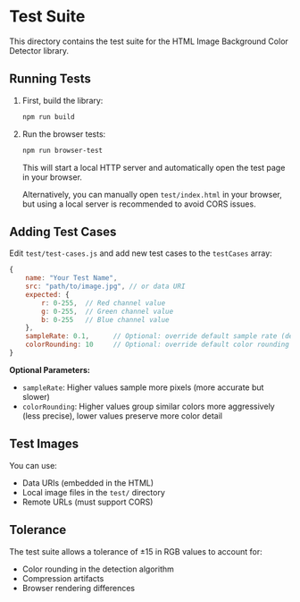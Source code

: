 # Test Suite

This directory contains the test suite for the HTML Image Background Color Detector library.

## Running Tests

1. First, build the library:
   ```bash
   npm run build
   ```

2. Run the browser tests:
   ```bash
   npm run browser-test
   ```

   This will start a local HTTP server and automatically open the test page in your browser.

   Alternatively, you can manually open `test/index.html` in your browser, but using a local server is recommended to avoid CORS issues.

## Adding Test Cases

Edit `test/test-cases.js` and add new test cases to the `testCases` array:

```javascript
{
    name: "Your Test Name",
    src: "path/to/image.jpg", // or data URI
    expected: {
        r: 0-255,  // Red channel value
        g: 0-255,  // Green channel value
        b: 0-255   // Blue channel value
    },
    sampleRate: 0.1,      // Optional: override default sample rate (default is 0.05 = 5%)
    colorRounding: 10     // Optional: override default color rounding (default is 5)
}
```

**Optional Parameters:**
- `sampleRate`: Higher values sample more pixels (more accurate but slower)
- `colorRounding`: Higher values group similar colors more aggressively (less precise), lower values preserve more color detail

## Test Images

You can use:
- Data URIs (embedded in the HTML)
- Local image files in the `test/` directory
- Remote URLs (must support CORS)

## Tolerance

The test suite allows a tolerance of ±15 in RGB values to account for:
- Color rounding in the detection algorithm
- Compression artifacts
- Browser rendering differences
